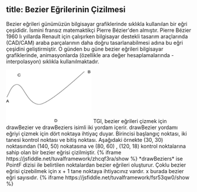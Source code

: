 title: Bezier Eğrilerinin Çizilmesi
---
Bezier eğrileri günümüzün bilgisayar grafiklerinde sıklıkla kullanılan bir eğri çeşididir. İsmini fransız matemaktikçi Pierre Bézier'den almıştır. Pierre Bézier 1960 lı yıllarda Renault için çalışırken bilgisayar destekli tasarım araçlarında (CAD/CAM) araba parçalarının daha doğru tasarlanabilmesi adına bu eğri çeşidini geliştirmiştir. O günden bu güne bezier eğrileri bilgisayar grafiklerinde, animasyonlarda (özellikle ara değer hesaplamalarında - interpolasyon) sıklıkla kullanılmaktadır.

<img src="./images/picture7.png" width="233" height="145" />
TGI, bezier eğrileri çizmek için  drawBezier ve drawBeziers isimli iki yordam içerir. drawBezier yordamı eğriyi çizmek için  dört noktaya ihtiyaç duyar. Birincisi başlangıç noktası, iki tanesi kontrol noktası ve bitiş noktası. Aşağıdaki örnekte (30, 30) noktasından (140, 50) nokatasına ve (80, 60) , (120, 18) kontrol noktalarına sahip olan bir bezier eğrisi çizilmiştir.
{% iframe https://jsfiddle.net/tuvalframework/zhcqf3ra/show %}
*drawBeziers* ise PointF dizisi ile belirtilen noktalardan bezier eğrileri oluşturur. Çoklu bezier eğrisi çizebilmek için x + 1 tane noktaya ihtiyacınız vardır. x burada bezier eğri sayısıdır.
{% iframe https://jsfiddle.net/tuvalframework/fsr53qw0/show %}